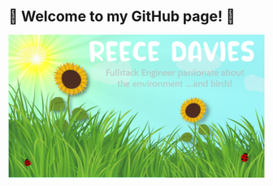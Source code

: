 # 🌻 Welcome to my GitHub page! 🌻

![alt text](ReeceDaviesGithub.png "Picture of grass and flowers")
